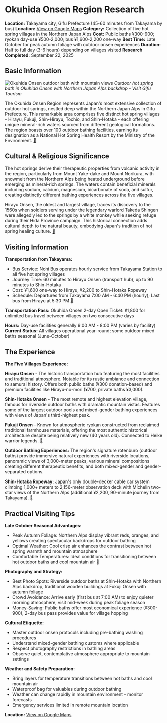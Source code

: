 # Okuhida Onsen Region Research

**Location:** Takayama city, Gifu Prefecture (45-60 minutes from Takayama by bus)
**Location:** [View on Google Maps](https://maps.google.com/maps?q=36.1461317,137.252159)
**Category:** Collection of five hot spring villages in the Northern Japan Alps
**Cost:** Public baths ¥300-900; ryokan day-use ¥500-2,000; bus ¥1,600-2,200 one-way
**Best Time:** Late October for peak autumn foliage with outdoor onsen experiences
**Duration:** Half to full day (3-6 hours) depending on villages visited
**Research Completed:** September 22, 2025

## Basic Information

![Okuhida Onsen outdoor bath with mountain views](https://cdn.visitgifu.com/wp/2020/05/697150d1-okuhidahotsprings-1290x860.jpg)
*Outdoor hot spring bath in Okuhida Onsen with Northern Japan Alps backdrop - Visit Gifu Tourism*

The Okuhida Onsen Region represents Japan's most extensive collection of outdoor hot springs, nestled deep within the Northern Japan Alps in Gifu Prefecture. This remarkable area comprises five distinct hot spring villages - Hirayu, Fukuji, Shin-Hirayu, Tochio, and Shin-Hotaka - each offering unique mineral-rich waters sourced from different geological formations. The region boasts over 100 outdoor bathing facilities, earning its designation as a National Hot Spring Health Resort by the Ministry of the Environment. [🔗](https://visitgifu.com/see-do/okuhida-hot-spring-villages/)

## Cultural & Religious Significance

The hot springs derive their therapeutic properties from volcanic activity in the region, particularly from Mount Yake-dake and Mount Norikura, with snowmelt from the Northern Alps being heated underground before emerging as mineral-rich springs. The waters contain beneficial minerals including sodium, calcium, magnesium, bicarbonate of soda, and sulfur, creating distinctly different bathing experiences across the five villages.

Hirayu Onsen, the oldest and largest village, traces its discovery to the 1560s when soldiers serving under the legendary warlord Takeda Shingen were allegedly led to the springs by a white monkey while seeking refuge during their Hida Province campaign. This historical connection adds cultural depth to the natural beauty, embodying Japan's tradition of hot spring healing culture. [🔗](https://www.japan.travel/en/spot/1263/)

## Visiting Information

**Transportation from Takayama:**
- Bus Service: Nohi Bus operates hourly service from Takayama Station to all five hot spring villages
- Journey Time: 60 minutes to Hirayu Onsen (transport hub), up to 90 minutes to Shin-Hotaka
- Cost: ¥1,600 one-way to Hirayu, ¥2,200 to Shin-Hotaka Ropeway
- Schedule: Departures from Takayama 7:00 AM - 6:40 PM (hourly); Last bus from Hirayu at 5:30 PM [🔗](https://www.nouhibus.co.jp/route_bus/shinhotaka-line-en/)

**Transportation Pass:** Okuhida Onsen 2-day Open Ticket: ¥1,800 for unlimited bus travel between villages on two consecutive days

**Hours:** Day-use facilities generally 9:00 AM - 8:00 PM (varies by facility)
**Current Status:** All villages operational year-round; some outdoor mixed baths seasonal (June-October)

## The Experience

**The Five Villages Experience:**

**Hirayu Onsen** - The historic transportation hub featuring the most facilities and traditional atmosphere. Notable for its rustic ambiance and connection to samurai history. Offers both public baths (¥300 donation-based) and premium facilities like Hirayu-no-mori (¥700, private baths ¥3,000).

**Shin-Hotaka Onsen** - The most remote and highest elevation village, famous for riverside outdoor baths with dramatic mountain vistas. Features some of the largest outdoor pools and mixed-gender bathing experiences with views of Japan's third-highest peak.

**Fukuji Onsen** - Known for atmospheric ryokan constructed from reclaimed traditional farmhouse materials, offering the most authentic historical architecture despite being relatively new (40 years old). Connected to Heike warrior legends. [🔗](https://www.okuhida.or.jp/en/)

**Outdoor Bathing Experiences:** The region's signature rotenburo (outdoor baths) provide immersive natural experiences with riverside locations, panoramic views of 3,000-meter peaks, various mineral compositions creating different therapeutic benefits, and both mixed-gender and gender-separated options.

**Shin-Hotaka Ropeway:** Japan's only double-decker cable car system climbing 1,000+ meters to 2,156-meter observation deck with Michelin two-star views of the Northern Alps (additional ¥2,200, 90-minute journey from Takayama). [🔗](https://www.japan-guide.com/e/e5942.html)

## Practical Visiting Tips

**Late October Seasonal Advantages:**
- Peak Autumn Foliage: Northern Alps display vibrant reds, oranges, and yellows creating spectacular backdrops for outdoor bathing
- Optimal Weather: Cool crisp air enhances the contrast between hot spring warmth and mountain atmosphere
- Comfortable Temperatures: Ideal conditions for transitioning between hot outdoor baths and cool mountain air [🔗](https://centrip-japan.com/article/1543.html)

**Photography and Strategy:**
- Best Photo Spots: Riverside outdoor baths at Shin-Hotaka with Northern Alps backdrop, traditional wooden buildings at Fukuji Onsen with autumn foliage
- Crowd Avoidance: Arrive early (first bus at 7:00 AM) to enjoy quieter morning atmosphere, visit mid-week during peak foliage season
- Money-Saving: Public baths offer most economical experience (¥300-900), 2-day bus pass provides value for village hopping

**Cultural Etiquette:**
- Master outdoor onsen protocols including pre-bathing washing procedures
- Understand mixed-gender bathing customs where applicable
- Respect photography restrictions in bathing areas
- Observe quiet, contemplative atmosphere appropriate to mountain settings

**Weather and Safety Preparation:**
- Bring layers for temperature transitions between hot baths and cool mountain air
- Waterproof bag for valuables during outdoor bathing
- Weather can change rapidly in mountain environment - monitor forecasts
- Emergency services limited in remote mountain location

**Location:** [View on Google Maps](https://maps.google.com/maps?q=Okuhida+Onsen+Gifu+Japan)
